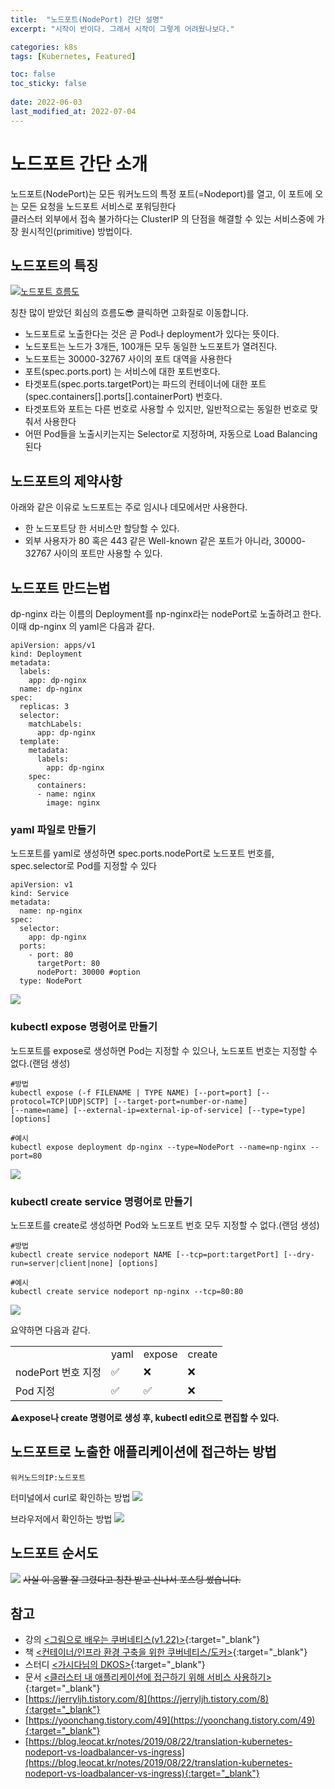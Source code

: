```yaml
---
title:  "노드포트(NodePort) 간단 설명"
excerpt: "시작이 반이다. 그래서 시작이 그렇게 어려웠나보다."

categories: k8s
tags: [Kubernetes, Featured]

toc: false
toc_sticky: false
 
date: 2022-06-03
last_modified_at: 2022-07-04
---
```


# 노드포트 간단 소개
노드포트(NodePort)는 모든 워커노드의 특정 포트(=Nodeport)를 열고, 이 포트에 오는 모든 요청을 노드포트 서비스로 포워딩한다
<br>
클러스터 외부에서 접속 불가하다는 ClusterIP 의 단점을 해결할 수 있는 서비스중에 가장 원시적인(primitive) 방법이다.


## 노드포트의 특징
[![노드포트 흐름도](/assets/images/nodeport-img/np-flow.png)](https://drive.google.com/file/d/1a6cdsIMGK-mk4niVjIPZevB7c8HcLdq9/view?usp=sharing)

칭찬 많이 받았던 회심의 흐름도😎 클릭하면 고화질로 이동합니다.

- 노드포트로 노출한다는 것은 곧 Pod나 deployment가 있다는 뜻이다.
- 노드포트는 노드가 3개든, 100개든 모두 동일한 노드포트가 열려진다.
- 노드포트는 30000-32767 사이의 포트 대역을 사용한다
- 포트(spec.ports.port) 는 서비스에 대한 포트번호다.
- 타겟포트(spec.ports.targetPort)는 파드의 컨테이너에 대한 포트(spec.containers\[\].ports\[\].containerPort) 번호다.
- 타겟포트와 포트는 다른 번호로 사용할 수 있지만, 일반적으로는 동일한 번호로 맞춰서 사용한다
- 어떤 Pod들을 노출시키는지는 Selector로 지정하며, 자동으로 Load Balancing된다

## 노드포트의 제약사항
아래와 같은 이유로 노드포트는 주로 임시나 데모에서만 사용한다.<br>
- 한 노드포트당 한 서비스만 할당할 수 있다.
- 외부 사용자가 80 혹은 443 같은 Well-known 같은 포트가 아니라, 30000-32767 사이의 포트만 사용할 수 있다.

## 노드포트 만드는법
dp-nginx 라는 이름의 Deployment를 np-nginx라는 nodePort로 노출하려고 한다.<br>
이때 dp-nginx 의 yaml은 다음과 같다.<br>

```
apiVersion: apps/v1
kind: Deployment
metadata:
  labels:
    app: dp-nginx
  name: dp-nginx
spec:
  replicas: 3
  selector:
    matchLabels:
      app: dp-nginx
  template:
    metadata:
      labels:
        app: dp-nginx
    spec:
      containers:
      - name: nginx
        image: nginx
```

### yaml 파일로 만들기
노드포트를 yaml로 생성하면 spec.ports.nodePort로 노드포트 번호를, spec.selector로 Pod를 지정할 수 있다

```
apiVersion: v1
kind: Service
metadata:
  name: np-nginx 
spec:
  selector:
    app: dp-nginx  
  ports:
    - port: 80
      targetPort: 80
      nodePort: 30000 #option 
  type: NodePort
```

![](/assets/images/nodeport-img/np-by-vi-yaml-with-text.png)

### kubectl expose 명령어로 만들기
노드포트를 expose로 생성하면 Pod는 지정할 수 있으나, 노드포트 번호는 지정할 수 없다.(랜덤 생성)
```
#방법
kubectl expose (-f FILENAME | TYPE NAME) [--port=port] [--protocol=TCP|UDP|SCTP] [--target-port=number-or-name]
[--name=name] [--external-ip=external-ip-of-service] [--type=type] [options]

#예시
kubectl expose deployment dp-nginx --type=NodePort --name=np-nginx --port=80 
```

![](/assets/images/nodeport-img/np-by-expose-command-with-text.png)

### kubectl create service 명령어로 만들기
노드포트를 create로 생성하면 Pod와 노드포트 번호 모두 지정할 수 없다.(랜덤 생성)

```
#방법
kubectl create service nodeport NAME [--tcp=port:targetPort] [--dry-run=server|client|none] [options]

#예시
kubectl create service nodeport np-nginx --tcp=80:80
```

![](/assets/images/nodeport-img/np-by-create-command-with-text.png)

요약하면 다음과 같다. 

<table><tbody><tr><td></td><td class="has-text-align-center" data-align="center">yaml</td><td class="has-text-align-center" data-align="center">expose</td><td class="has-text-align-center" data-align="center">create</td></tr><tr><td>nodePort 번호 지정</td><td class="has-text-align-center" data-align="center">✅</td><td class="has-text-align-center" data-align="center">❌</td><td class="has-text-align-center" data-align="center">❌</td></tr><tr><td>Pod 지정</td><td class="has-text-align-center" data-align="center">✅</td><td class="has-text-align-center" data-align="center">✅</td><td class="has-text-align-center" data-align="center">❌</td></tr></tbody></table>

**⚠️expose나 create 명령어로 생성 후, kubectl edit으로 편집할 수 있다.**

## 노드포트로 노출한 애플리케이션에 접근하는 방법
```
워커노드의IP:노드포트
```

터미널에서 curl로 확인하는 방법
![](/assets/images/nodeport-img/np-curl.png)

브라우저에서 확인하는 방법
![](/assets/images/nodeport-img/np-browser.png)

## 노드포트 순서도
![](/assets/images/nodeport-img/nodeport.gif)
~~사실 이 움짤 잘 그렸다고 칭찬 받고 신나서 포스팅 썼습니다.~~

## 참고
- 강의 [<그림으로 배우는 쿠버네티스(v1.22)>](https://www.inflearn.com/course/%EA%B7%B8%EB%A6%BC%EC%9C%BC%EB%A1%9C-%EB%B0%B0%EC%9A%B0%EB%8A%94-%EC%BF%A0%EB%B2%84%EB%84%A4%ED%8B%B0%EC%8A%A4){:target="_blank"} 
- 책 [<컨테이너/인프라 환경 구축을 위한 쿠버네티스/도커>](https://www.aladin.co.kr/shop/wproduct.aspx?ItemId=273111259){:target="_blank"}
- 스터디 [<가시다님의 DKOS>](https://www.notion.so/DKOS-Docker-K8s-Online-Study-a92c52e0f8b14db082d5cdbf30b9540a){:target="_blank"} 
- 문서 [<클러스터 내 애플리케이션에 접근하기 위해 서비스 사용하기>](https://kubernetes.io/ko/docs/tasks/access-application-cluster/service-access-application-cluster/){:target="_blank"} 
- [https://jerryljh.tistory.com/8](https://jerryljh.tistory.com/8){:target="_blank"}
- [https://yoonchang.tistory.com/49](https://yoonchang.tistory.com/49){:target="_blank"}
- [https://blog.leocat.kr/notes/2019/08/22/translation-kubernetes-nodeport-vs-loadbalancer-vs-ingress](https://blog.leocat.kr/notes/2019/08/22/translation-kubernetes-nodeport-vs-loadbalancer-vs-ingress){:target="_blank"}










